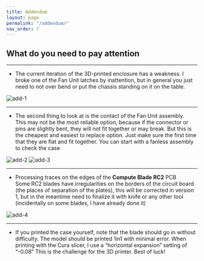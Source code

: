 ```yaml
---
title: Addendum
layout: page
permalink: "/addendum/"
nav_order: 7
---
```

## What do you need to pay attention

---

* The current iteration of the 3D-printed enclosure has a weakness.
I broke one of the Fan Unit latches by inattention, but in general you just need to not over bend or put the chassis standing on it on the table.

![add-1](/assets/images/add-1.png)

---

* The second thing to look at is the contact of the Fan Unit assembly.\
  This may not be the most reliable option, because if the connector or pins are slightly bent, they will not fit together or may break. But this is the cheapest and easiest to replace option.
  Just make sure the first time that they are flat and fit together. You can start with a fanless assembly to check the case

![add-2](/assets/images/add-2.png)
![add-3](/assets/images/add-3.png)

---

* Processing traces on the edges of the **Compute Blade RC2** PCB\
  Some RC2 blades have irregularities on the borders of the circuit board (the places of separation of the plates), this will be corrected in version 1, but in the meantime need to finalize it with knife or any other tool (incidentally on some blades, I have already done it)

![add-4](/assets/images/add-4.png)

---

* If you printed the case yourself, note that the blade should go in without difficulty. The model should be printed 1in1 with minimal error.
  When printing with the Cura slicer, I use a “horizontal expansion” setting of “-0.08”
  This is the challenge for the 3D printer. Best of luck!


